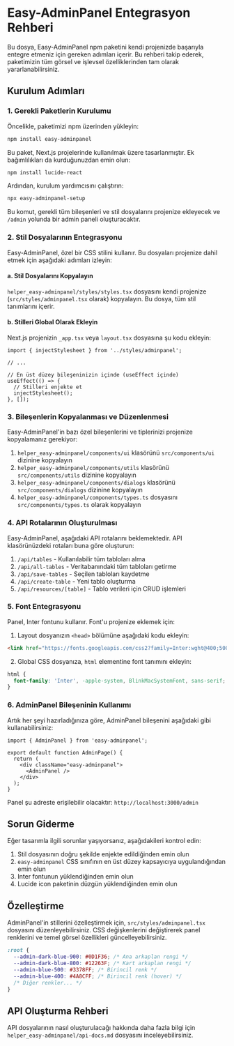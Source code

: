 # Easy-AdminPanel Entegrasyon Rehberi

Bu dosya, Easy-AdminPanel npm paketini kendi projenizde başarıyla entegre etmeniz için gereken adımları içerir. Bu rehberi takip ederek, paketimizin tüm görsel ve işlevsel özelliklerinden tam olarak yararlanabilirsiniz.

## Kurulum Adımları

### 1. Gerekli Paketlerin Kurulumu

Öncelikle, paketimizi npm üzerinden yükleyin:

```bash
npm install easy-adminpanel
```

Bu paket, Next.js projelerinde kullanılmak üzere tasarlanmıştır. Ek bağımlılıkları da kurduğunuzdan emin olun:

```bash
npm install lucide-react
```

Ardından, kurulum yardımcısını çalıştırın:

```bash
npx easy-adminpanel-setup
```

Bu komut, gerekli tüm bileşenleri ve stil dosyalarını projenize ekleyecek ve `/admin` yolunda bir admin paneli oluşturacaktır.

### 2. Stil Dosyalarının Entegrasyonu

Easy-AdminPanel, özel bir CSS stilini kullanır. Bu dosyaları projenize dahil etmek için aşağıdaki adımları izleyin:

#### a. Stil Dosyalarını Kopyalayın

`helper_easy-adminpanel/styles/styles.tsx` dosyasını kendi projenize (`src/styles/adminpanel.tsx` olarak) kopyalayın. Bu dosya, tüm stil tanımlarını içerir.

#### b. Stilleri Global Olarak Ekleyin

Next.js projenizin `_app.tsx` veya `layout.tsx` dosyasına şu kodu ekleyin:

```tsx
import { injectStylesheet } from '../styles/adminpanel';

// ...

// En üst düzey bileşeninizin içinde (useEffect içinde)
useEffect(() => {
  // Stilleri enjekte et
  injectStylesheet();
}, []);
```

### 3. Bileşenlerin Kopyalanması ve Düzenlenmesi

Easy-AdminPanel'in bazı özel bileşenlerini ve tiplerinizi projenize kopyalamanız gerekiyor:

1. `helper_easy-adminpanel/components/ui` klasörünü `src/components/ui` dizinine kopyalayın
2. `helper_easy-adminpanel/components/utils` klasörünü `src/components/utils` dizinine kopyalayın
3. `helper_easy-adminpanel/components/dialogs` klasörünü `src/components/dialogs` dizinine kopyalayın
4. `helper_easy-adminpanel/components/types.ts` dosyasını `src/components/types.ts` olarak kopyalayın

### 4. API Rotalarının Oluşturulması

Easy-AdminPanel, aşağıdaki API rotalarını beklemektedir. API klasörünüzdeki rotaları buna göre oluşturun:

1. `/api/tables` - Kullanılabilir tüm tabloları alma
2. `/api/all-tables` - Veritabanındaki tüm tabloları getirme
3. `/api/save-tables` - Seçilen tabloları kaydetme
4. `/api/create-table` - Yeni tablo oluşturma
5. `/api/resources/[table]` - Tablo verileri için CRUD işlemleri

### 5. Font Entegrasyonu

Panel, Inter fontunu kullanır. Font'u projenize eklemek için:

1. Layout dosyanızın `<head>` bölümüne aşağıdaki kodu ekleyin:

```html
<link href="https://fonts.googleapis.com/css2?family=Inter:wght@400;500;600;700&display=swap" rel="stylesheet" />
```

2. Global CSS dosyanıza, `html` elementine font tanımını ekleyin:

```css
html {
  font-family: 'Inter', -apple-system, BlinkMacSystemFont, sans-serif;
}
```

### 6. AdminPanel Bileşeninin Kullanımı

Artık her şeyi hazırladığınıza göre, AdminPanel bileşenini aşağıdaki gibi kullanabilirsiniz:

```tsx
import { AdminPanel } from 'easy-adminpanel';

export default function AdminPage() {
  return (
    <div className="easy-adminpanel">
      <AdminPanel />
    </div>
  );
}
```

Panel şu adreste erişilebilir olacaktır: `http://localhost:3000/admin`

## Sorun Giderme

Eğer tasarımla ilgili sorunlar yaşıyorsanız, aşağıdakileri kontrol edin:

1. Stil dosyasının doğru şekilde enjekte edildiğinden emin olun
2. `easy-adminpanel` CSS sınıfının en üst düzey kapsayıcıya uygulandığından emin olun
3. Inter fontunun yüklendiğinden emin olun
4. Lucide icon paketinin düzgün yüklendiğinden emin olun

## Özelleştirme

AdminPanel'in stillerini özelleştirmek için, `src/styles/adminpanel.tsx` dosyasını düzenleyebilirsiniz. CSS değişkenlerini değiştirerek panel renklerini ve temel görsel özellikleri güncelleyebilirsiniz.

```css
:root {
  --admin-dark-blue-900: #0D1F36; /* Ana arkaplan rengi */
  --admin-dark-blue-800: #12263F; /* Kart arkaplan rengi */
  --admin-blue-500: #3378FF; /* Birincil renk */
  --admin-blue-400: #4A8CFF; /* Birincil renk (hover) */
  /* Diğer renkler... */
}
```

## API Oluşturma Rehberi

API dosyalarının nasıl oluşturulacağı hakkında daha fazla bilgi için `helper_easy-adminpanel/api-docs.md` dosyasını inceleyebilirsiniz. 